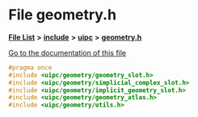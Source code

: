 

# File geometry.h

[**File List**](files.md) **>** [**include**](dir_d44c64559bbebec7f509842c48db8b23.md) **>** [**uipc**](dir_9f30510905f1286cc334e7ecdb1aceca.md) **>** [**geometry.h**](geometry_8h.md)

[Go to the documentation of this file](geometry_8h.md)


```C++
#pragma once
#include <uipc/geometry/geometry_slot.h>
#include <uipc/geometry/simplicial_complex_slot.h>
#include <uipc/geometry/implicit_geometry_slot.h>
#include <uipc/geometry/geometry_atlas.h>
#include <uipc/geometry/utils.h>
```


